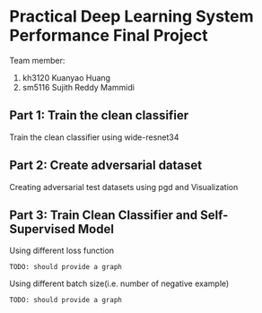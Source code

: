 # Practical Deep Learning System Performance Final Project

Team member:  
1. kh3120 Kuanyao Huang
2. sm5116 Sujith Reddy Mammidi

## Part 1: Train the clean classifier
Train the clean classifier using wide-resnet34

## Part 2: Create adversarial dataset
Creating adversarial test datasets using pgd and Visualization

## Part 3: Train Clean Classifier and Self-Supervised Model
Using different loss function   

`TODO: should provide a graph`  

Using different batch size(i.e. number of negative example)  

`TODO: should provide a graph`  
